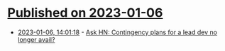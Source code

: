 # [Published on 2023-01-06](index.md)

* [2023-01-06, 14:01:18](https://news.ycombinator.com/item?id=34274609) - [Ask HN: Contingency plans for a lead dev no longer avail?](https://news.ycombinator.com/item?id=34274609)
